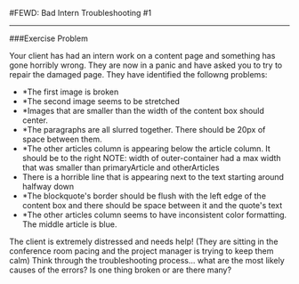 #FEWD: Bad Intern Troubleshooting #1


---


###Exercise Problem 

Your client has had an intern work on a content page and something has gone horribly wrong.  They are now in a panic and have asked you to try to repair the damaged page.  They have identified the followng problems:

- *The first image is broken
- *The second image seems to be stretched
- *Images that are smaller than the width of the content box should center.
- *The paragraphs are all slurred together. There should be 20px of space between them.
- *The other articles column is appearing below the article column. It should be to the right NOTE: width of outer-container had a max width that was smaller than primaryArticle and otherArticles
- There is a horrible line that is appearing next to the text starting around halfway down
- *The blockquote's border should be flush with the left edge of the content box and there should be space between it and the quote's text
- *The other articles column seems to have inconsistent color formatting. The middle article is blue.

The client is extremely distressed and needs help! (They are sitting in the conference room pacing and the project manager is trying to keep them calm) Think through the troubleshooting process... what are the most likely causes of the errors?  Is one thing broken or are there many?